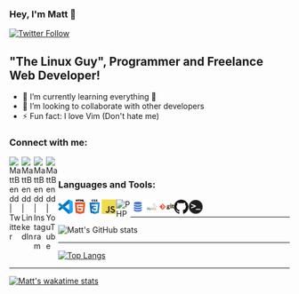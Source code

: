 ### Hey, I'm Matt 👋

[![Twitter Follow](https://img.shields.io/twitter/follow/MattBendd?color=1DA1F2&logo=twitter&style=for-the-badge)](https://twitter.com/intent/follow?original_referer=https%3A%2F%2Fgithub.com%2FMattBendd&screen_name=MattBendd)

## "The Linux Guy", Programmer and Freelance Web Developer!

- 🌱 I’m currently learning everything 🤣
- 👯 I’m looking to collaborate with other developers
- ⚡ Fun fact: I love Vim (Don't hate me)

### Connect with me:

[<img align="left" alt="MattBendd | Twitter" width="22px" src="https://cdn.jsdelivr.net/npm/simple-icons@v3/icons/twitter.svg" />][twitter]
[<img align="left" alt="MattBendd | LinkedIn" width="22px" src="https://cdn.jsdelivr.net/npm/simple-icons@v3/icons/linkedin.svg" />][linkedin]
[<img align="left" alt="MattBendd | Instagram" width="22px" src="https://cdn.jsdelivr.net/npm/simple-icons@v3/icons/instagram.svg" />][instagram]
[<img align="left" alt="MattBendd | YouTube" width="22px" src="https://cdn.jsdelivr.net/npm/simple-icons@v3/icons/youtube.svg" />][youtube]

<br />

### Languages and Tools:

<img align="left" alt="Visual Studio Code" width="26px" src="https://raw.githubusercontent.com/github/explore/80688e429a7d4ef2fca1e82350fe8e3517d3494d/topics/visual-studio-code/visual-studio-code.png" />
<img align="left" alt="HTML5" width="26px" src="https://raw.githubusercontent.com/github/explore/80688e429a7d4ef2fca1e82350fe8e3517d3494d/topics/html/html.png" />
<img align="left" alt="CSS3" width="26px" src="https://raw.githubusercontent.com/github/explore/80688e429a7d4ef2fca1e82350fe8e3517d3494d/topics/css/css.png" />
<img align="left" alt="JavaScript" width="26px" src="https://raw.githubusercontent.com/github/explore/80688e429a7d4ef2fca1e82350fe8e3517d3494d/topics/javascript/javascript.png" />
<img align="left" alt="PHP" width="26" src="https://user-images.githubusercontent.com/75170699/133459270-3e23c6cf-926e-4418-96a8-60568805352e.png" />
<img align="left" alt="SQL" width="26px" src="https://raw.githubusercontent.com/github/explore/80688e429a7d4ef2fca1e82350fe8e3517d3494d/topics/sql/sql.png" />
<img align="left" alt="MySQL" width="26px" src="https://raw.githubusercontent.com/github/explore/80688e429a7d4ef2fca1e82350fe8e3517d3494d/topics/mysql/mysql.png" />
<img align="left" alt="Git" width="26px" src="https://raw.githubusercontent.com/github/explore/80688e429a7d4ef2fca1e82350fe8e3517d3494d/topics/git/git.png" />
<img align="left" alt="GitHub" width="26px" src="https://raw.githubusercontent.com/github/explore/78df643247d429f6cc873026c0622819ad797942/topics/github/github.png" />
<img align="left" alt="Terminal" width="26px" src="https://raw.githubusercontent.com/github/explore/80688e429a7d4ef2fca1e82350fe8e3517d3494d/topics/terminal/terminal.png" />

<br />

---
![Matt's GitHub stats](https://github-readme-stats.vercel.app/api?username=MattBendd&show_icons=true&theme=radical)

---

[![Top Langs](https://github-readme-stats.vercel.app/api/top-langs/?username=MattBendd&layout=compact)](https://github.com/MattBendd/github-readme-stats)

---

[![Matt's wakatime stats](https://github-readme-stats.vercel.app/api/wakatime?username=Matej)](https://github.com/MattBendd/github-readme-stats)

<br />

[twitter]: https://twitter.com/MattBendd
[youtube]: https://www.youtube.com/channel/UCBw4cVegTGyIwyRoXb_gJcQ
[instagram]: https://instagram.com/matej11bendik
[linkedin]: https://www.linkedin.com/in/matej-bendik-9a081321a/
